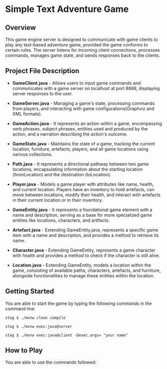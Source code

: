 # Simple Text Adventure Game

## Overview
This game engine server is designed to communicate with game clients to play any text-based adventure game, provided the game conforms to certain rules. 
The server listens for incoming client connections, processes commands, manages game state, and sends responses back to the clients.

## Project File Description  
- **GameClient.java** - Allows users to input game commands and communicates with a game server on localhost at port 8888, displaying server responses to the user.
  
- **GameServer.java** - Managing a game's state, processing commands from players, and interacting with game configurations(Graphviz  and XML formats).
  
- **GameAction.java** - It represents an action within a game, encompassing verb phrases, subject phrases, entities used and produced by the action, and a narration describing the action's outcome.

- **GameState.java** - Maintains the state of a game, tracking the current location, furniture, artefacts, players, and all game locations using various collections.

- **Path.java** - It represents a directional pathway between two game locations, encapsulating information about the starting location (fromLocation) and the destination (toLocation).

- **Player.java** -  Models a game player with attributes like name, health, and current location. Players have an inventory to hold artefacts, can move between locations, modify their health, and interact with artefacts in their current location or in their inventory.
  
- **GameEntity.java** - It represents a foundational game element with a name and description, serving as a base for more specialized game entities like locations, characters, and artifacts.

- **Artefact.java** - Extending GameEntity.java, represents a specific game item with a name and description, and provides a method to retrieve its name.

- **Character.java** - Extending GameEntity, represents a game character with health and provides a method to check if the character is still alive.

- **Location.java** -  Extending GameEntity, models a location within the game, consisting of available paths, characters, artefacts, and furniture, alongside functionalities to manage these entities within the location.

## Getting Started
You are able to start the game by typing the following commands in the command line:
```
stag $ ./mvnw clean compile
```
```
stag $ ./mvnw exec:java@server
```
```
stag $ ./mvnw exec:java@client -Dexec.args= "your name"
```

## How to Play
You are able to use the commands followed: 

